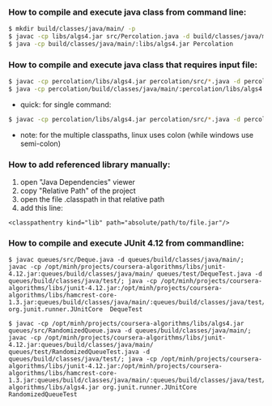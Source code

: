 ### How to compile and execute java class from command line:

```bash
$ mkdir build/classes/java/main/ -p
$ javac -cp libs/algs4.jar src/Percolation.java -d build/classes/java/main/
$ java -cp build/classes/java/main/:libs/algs4.jar Percolation
```

### How to compile and execute java class that requires input file:

```bash
$ javac -cp percolation/libs/algs4.jar percolation/src/*.java -d percolation/build/classes/java/main/
$ java -cp percolation/build/classes/java/main/:percolation/libs/algs4.jar UnionFind < percolation/test-set/tinyUF
```

* quick: for single command:
```bash
$ javac -cp percolation/libs/algs4.jar percolation/src/*.java -d percolation/build/classes/java/main/; java -cp percolation/build/classes/java/main/:percolation/libs/algs4.jar UnionFind < percolation/test-set/tinyUF
```
* note: for the multiple classpaths, linux uses colon (while windows use semi-colon)

### How to add referenced library manually:
1. open "Java Dependencies" viewer
2. copy "Relative Path" of the project
3. open the file .classpath in that relative path
4. add this line:
```
<classpathentry kind="lib" path="absolute/path/to/file.jar"/>
```

### How to compile and execute JUnit 4.12 from commandline:
```
$ javac queues/src/Deque.java -d queues/build/classes/java/main/; javac -cp /opt/minh/projects/coursera-algorithms/libs/junit-4.12.jar:queues/build/classes/java/main/ queues/test/DequeTest.java -d queues/build/classes/java/test/; java -cp /opt/minh/projects/coursera-algorithms/libs/junit-4.12.jar:/opt/minh/projects/coursera-algorithms/libs/hamcrest-core-1.3.jar:queues/build/classes/java/main/:queues/build/classes/java/test/ org.junit.runner.JUnitCore  DequeTest

$ javac -cp /opt/minh/projects/coursera-algorithms/libs/algs4.jar queues/src/RandomizedQueue.java -d queues/build/classes/java/main/; javac -cp /opt/minh/projects/coursera-algorithms/libs/junit-4.12.jar:queues/build/classes/java/main/ queues/test/RandomizedQueueTest.java -d queues/build/classes/java/test/; java -cp /opt/minh/projects/coursera-algorithms/libs/junit-4.12.jar:/opt/minh/projects/coursera-algorithms/libs/hamcrest-core-1.3.jar:queues/build/classes/java/main/:queues/build/classes/java/test/:/opt/minh/projects/coursera-algorithms/libs/algs4.jar org.junit.runner.JUnitCore  RandomizedQueueTest
```
